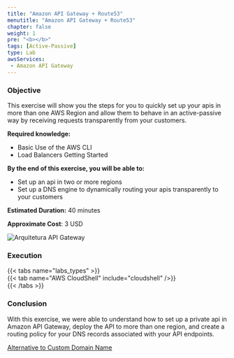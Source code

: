 ```yaml
---
title: "Amazon API Gateway + Route53"
menutitle: "Amazon API Gateway + Route53"
chapter: false
weight: 1
pre: "<b></b>"
tags: [Active-Passive]
type: Lab
awsServices:
 - Amazon API Gateway
---
```


### Objective

This exercise will show you the steps for you to quickly set up your apis in more than one AWS Region and allow them to behave in an active-passive way by receiving requests transparently from your customers.

**Required knowledge:**

*   Basic Use of the AWS CLI
*   Load Balancers Getting Started

**By the end of this exercise, you will be able to:**

*   Set up an api in two or more regions
*   Set up a DNS engine to dynamically routing your apis transparently to your customers

**Estimated Duration:** 40 minutes

**Approximate Cost**: 3 USD

![Arquitetura API Gateway](/images/apigw-lab-architecture.png)

### Execution

{{< tabs name="labs_types" >}}  
{{< tab name="AWS CloudShell" include="cloudshell" />}}  
{{< /tabs >}}

### Conclusion

With this exercise, we were able to understand how to set up a private api in Amazon API Gateway, deploy the API to more than one region, and create a routing policy for your DNS records associated with your API endpoints.

[Alternative to Custom Domain Name](https://georgemao.medium.com/enabling-private-apis-with-custom-domain-names-aws-api-gateway-df1b62b0ba7c)
